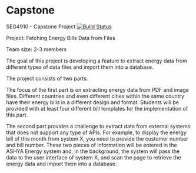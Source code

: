 # Capstone
SEG4910 - Capstone Project
[![Build Status](https://travis-ci.com/sakin070/Capstone.svg?token=iRqDDs5xtjrtm1JLCqZB&branch=master)](https://travis-ci.com/sakin070/Capstone)

Project: Fetching Energy Bills Data from Files 

Team size: 2-3 members

The goal of this project is developing a feature to extract energy data from different types of data files and import them into a database. 

The project consists of two parts:

The focus of the first part is on extracting energy data from PDF and image files. Different countries and even different cities within the same country have their energy bills in a different design and format. Students will be provided with at least four different bill templates for the implementation of this part.

The second part provides a challenge to extract data from external systems that does not support any type of APIs. For example, to display the energy bill of this month from system X, you need to provide the customer number and bill number. These two pieces of information will be entered in the ASHYA Energy system and, in the background, the system will pass the data to the user interface of system X, and scan the page to retrieve the energy data and import them into a database.
